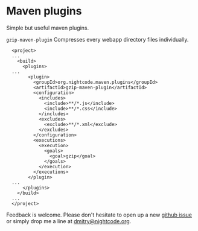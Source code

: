 # Maven plugins

Simple but useful maven plugins.

`gzip-maven-plugin`
Compresses every webapp directory files individually.
```
  <project>
  ...
    <build>
      <plugins>
  ...
        <plugin>
          <groupId>org.nightcode.maven.plugins</groupId>
          <artifactId>gzip-maven-plugin</artifactId>
          <configuration>
            <includes>
              <include>**/*.js</include>
              <include>**/*.css</include>
            </includes>
            <excludes>
              <exclude>**/*.xml</exclude>
            </excludes>
          </configuration>
          <executions>
            <execution>
              <goals>
                <goal>gzip</goal>
              </goals>
            </execution>
          </executions>
        </plugin>
  ...
      </plugins>
    </build>
  ...
  </project>
```

Feedback is welcome. Please don't hesitate to open up a new [github issue](https://github.com/nightcode/maven-plugins/issues) or simply drop me a line at <dmitry@nightcode.org>.
